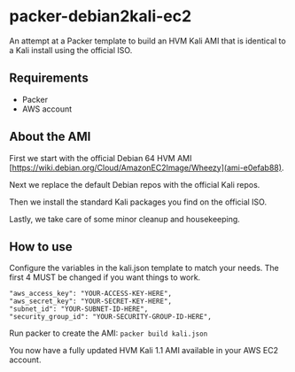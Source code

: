 packer-debian2kali-ec2
===========
An attempt at a Packer template to build an HVM Kali AMI that is identical to a Kali install using the official ISO.

## Requirements
* Packer
* AWS account

## About the AMI
First we start with the official Debian 64 HVM AMI [https://wiki.debian.org/Cloud/AmazonEC2Image/Wheezy](ami-e0efab88).

Next we replace the default Debian repos with the official Kali repos.

Then we install the standard Kali packages you find on the official ISO.

Lastly, we take care of some minor cleanup and housekeeping.

## How to use
Configure the variables in the kali.json template to match your needs. The first 4 MUST be changed if you want things to work.

```
"aws_access_key": "YOUR-ACCESS-KEY-HERE",
"aws_secret_key": "YOUR-SECRET-KEY-HERE",
"subnet_id": "YOUR-SUBNET-ID-HERE",
"security_group_id": "YOUR-SECURITY-GROUP-ID-HERE",
```

Run packer to create the AMI: `packer build kali.json`

You now have a fully updated HVM Kali 1.1 AMI available in your AWS EC2 account.